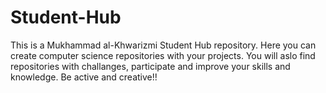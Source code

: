 # Student-Hub
This is a Mukhammad al-Khwarizmi Student Hub repository. Here you can create computer science repositories with your projects. You will aslo find repositories with challanges, participate and improve your skills and knowledge. Be active and creative!!
